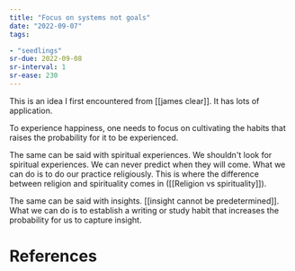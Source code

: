```yaml
---
title: "Focus on systems not goals"
date: "2022-09-07"
tags:

- "seedlings"
sr-due: 2022-09-08
sr-interval: 1
sr-ease: 230
---
```


This is an idea I first encountered from [[james clear]]. It has lots of application.

To experience happiness, one needs to focus on cultivating the habits that raises the probability for it to be experienced.

The same can be said with spiritual experiences. We shouldn't look for spiritual experiences. We can never predict when they will come. What we can do is to do our practice religiously. This is where the difference between religion and spirituality comes in ([[Religion vs spirituality]]).

The same can be said with insights. [[insight cannot be predetermined]]. What we can do is to establish a writing or study habit that increases the probability for us to capture insight.

# References